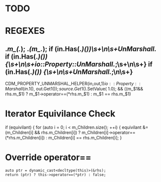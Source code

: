 # TODO

# REGEXES
.*m_(.*);
.*(m_.*);
if \(in.Has(.*)\(\)\)\s+\n\s+UnMarshall.*
if \(in.Has(.*)\(\)\) \{\s+\n\s+io::Property::UnMarshall.*;\s+\n\s+}
if \(in.Has(.*)\(\)\) \{\s+\n\s+UnMarshall.*;\n\s+}
---
CDM_PROPERTY_UNMARSHAL_HELPER(in,out,$1)
io::Property::Marshall(in.$1(), out.Get$1());
source.Get$1().SetValue( 1.0);
&& ((m_$1&& rhs.m_$1) ? m_$1->operator==(*rhs.m_$1) : m_$1 == rhs.m_$1)


# Iterator Equivilance Check
  if (equivilant) {
    for (auto i = 0; i < m_Children.size(); ++i) {
      equivilant &= (m_Children[i] && rhs.m_Children[i])
        ? m_Children[i]->operator==(*rhs.m_Children[i])
        : m_Children[i] == rhs.m_Children[i];
    }
# Override operator==

    auto ptr = dynamic_cast<decltype(this)>(&rhs);
    return (ptr) ? this->operator==(*ptr) : false;